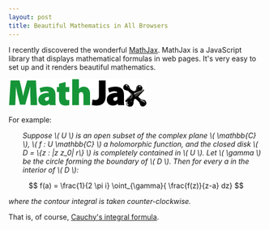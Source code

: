 ```yaml
---
layout: post
title: Beautiful Mathematics in All Browsers
---
```


<p>
I recently discovered the wonderful
<a href="http://www.mathjax.org/">MathJax</a>. MathJax
is a JavaScript library that displays mathematical formulas
in web pages. It's very easy to set up and it renders
beautiful mathematics.
</p>


<a href="http://www.mathjax.org/">
  <img src="/images/mathjax.gif"
    alt="MathJax logo" />
</a>

<script type="text/javascript" async
  src="https://cdnjs.cloudflare.com/ajax/libs/mathjax/2.7.1/MathJax.js?...">
</script>


<p>
For example:
</p>

<p style="margin-left: 2em;">
  <em>
    Suppose \( U \) is an open subset of the complex plane
    \( \mathbb{C} \),
    \( f : U  \mathbb{C} \) a holomorphic function,
    and the closed disk \( D = \{z : |z  z_0|  r\} \)
    is completely contained in \( U \).
    Let \( \gamma \) be the circle
    forming the boundary of \( D \).
    Then for every a in the interior of \( D \):
  </em>

  $$
    f(a) = \frac{1}{2 \pi i}
      \oint_{\gamma}{ \frac{f(z)}{z-a} dz}
  $$

  <em>
    where the contour integral is taken counter-clockwise.
  </em>
</p>

<p>
  That is, of course, <a href="http://en.wikipedia.org/wiki/Cauchy%27s_integral_formula">
    Cauchy's integral formula</a>.
</p>
